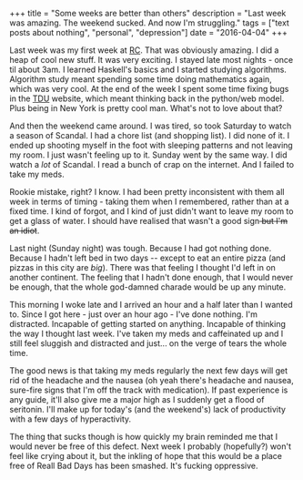 +++
title = "Some weeks are better than others"
description = "Last week was amazing. The weekend sucked. And now I'm struggling."
tags = ["text posts about nothing", "personal", "depression"]
date = "2016-04-04"
+++

Last week was my first week at [RC](https://recurse.com/). That was obviously amazing. I did a heap of cool new stuff. It was very exciting. I stayed late most nights - once til about 3am. I learned Haskell's basics and I started studying algorithms. Algorithm study meant spending some time doing mathematics again, which was very cool. At the end of the week I spent some time fixing bugs in the [TDU](https://tdu.org.au/) website, which meant thinking back in the python/web model. Plus being in New York is pretty cool man. What's not to love about that?

And then the weekend came around. I was tired, so took Saturday to watch a season of Scandal. I had a chore list (and shopping list). I did none of it. I ended up shooting myself in the foot with sleeping patterns and not leaving my room. I just wasn't feeling up to it. Sunday went by the same way. I did watch a *lot* of Scandal. I read a bunch of crap on the internet. And I failed to take my meds.

Rookie mistake, right? I know. I had been pretty inconsistent with them all week in terms of timing - taking them when I remembered, rather than at a fixed time. I kind of forgot, and I kind of just didn't want to leave my room to get a glass of water. I should have realised that wasn't a good sign<del> but I'm an idiot</del>.

Last night (Sunday night) was tough. Because I had got nothing done. Because I hadn't left bed in two days -- except to eat an entire pizza (and pizzas in this city are *big*). There was that feeling I thought I'd left in on another continent. The feeling that I hadn't done enough, that I would never be enough, that the whole god-damned charade would be up any minute.

This morning I woke late and I arrived an hour and a half later than I wanted to. Since I got here - just over an hour ago - I've done nothing. I'm distracted. Incapable of getting started on anything. Incapable of thinking the way I thought last week. I've taken my meds and caffeinated up and I still feel sluggish and distracted and just... on the verge of tears the whole time.

The good news is that taking my meds regularly the next few days will get rid of the headache and the nausea (oh yeah there's headache and nausea, sure-fire signs that I'm off the track with medication). If past experience is any guide, it'll also give me a major high as I suddenly get a flood of seritonin. I'll make up for today's (and the weekend's) lack of productivity with a few days of hyperactivity.

The thing that sucks though is how quickly my brain reminded me that I would never be free of this defect. Next week I probably (hopefully?) won't feel like crying about it, but the inkling of hope that this would be a place free of Reall Bad Days has been smashed. It's fucking oppressive.
